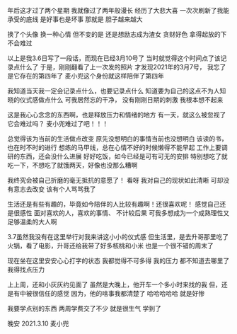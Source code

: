 
年后这才过了两个星期
我就像过了两年般漫长
经历了大悲大喜
一次次刷新了我能承受的底线
是好事也是坏事
那就是 胆子越来越大


换了个头像
换一种心情
但不变的是  还是想励志成为渣女
贪财好色
拿得起放的下
不会难过

以上是我3.6日写了一段话，而现在已经3月10号了
当时就觉得这个时间点了该记录点什么了
于是，刚刚翻看了上一次发的照片
才发现2021年的3月7号，
我忘了是它存在的第四年了
麦小兜这个身份就这样陪伴了第四年

我知道当天我一定会记录点什么，也要记录点什么
知道要为自己的这点不为人知晓的仪式感做点什么
可我居然忘的干净，
没有刚刚日期的刺激
我根本想不起来

这是我心心念念的东西啊，也是释放压力和情绪的地方
有一天，就这么被忽视了
它会难过吗？
麦小兜难过了吧！！！


总觉得该为当前的生活做点改变
原先没想明白的事情当前也没想明白
该读的书，也在时不时的进行
想练的马甲线，总在心情不好的时候懒得不能早起
工作上要调研的东西，还会没什么进展
好好吃饭，如今已经是可有可无的安排
特别想吃了就吃一下，不想吃了就饿两天，好像也没那么糟啊

我终究会被自己折磨的毫无抵抗的意愿了！
看呀
我对自己的现状如此清晰
可却没有意志去改变
该有个人骂骂我了

生活还是有些有趣的，毕竟如今陪伴的人比较有趣啊！还很喜欢呢！
感觉自己还是很感性
面对喜欢的人，喜欢的事情、
不计较后果
可我多想成为一个成熟理性又足够温柔的大人啊

3.7虽然我没有在这里举行对我来讲这小小的仪式感
但生活里，是去升哥那里吃了火锅，看了电影，升哥还给我带了好多核桃和小米
也是一个很不错的周末了

现在坐在这里安安心心打字的状态
我都觉得不可多得
我的压力 都不知道去哪里了
我得找点压力

上上周，还和小灰灰约见面了
虽然是大晚上，他开车一个多小时来找的我
但，还是有中被很信任的感觉
因为，他的啥事我都清楚了
哈哈哈哈哈  就是好惨


我要学点别的东西
两周学费交了不少
就是很生气
学到了

晚安
2021.3.10
麦小兜



